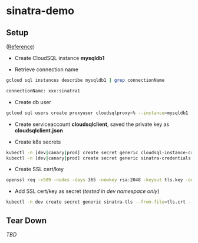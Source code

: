 # sinatra-demo

## Setup

([Reference](https://cloud.google.com/sql/docs/mysql/connect-container-engine))

* Create CloudSQL instance **mysqldb1**

* Retrieve connection name
```sh
gcloud sql instances describe mysqldb1 | grep connectionName

connectionName: xxx:sinatra1
```

* Create db user
```sh
gcloud sql users create proxyuser cloudsqlproxy~% --instance=mysqldb1
```
* Create serviceaccount **cloudsqlclient**, saved the private key as **cloudsqlclient.json**

* Create k8s secrets

```sh
kubectl -n [dev|canary|prod] create secret generic cloudsql-instance-credentials --from-file=cloudsqlclient.json
kubectl -n [dev|canary|prod] create secret generic sinatra-credentials --from-literal=admin_user=<username> --from-literal=admin_password=<password>
```

* Create SSL cert/key
```sh
openssl req -x509 -nodes -days 365 -newkey rsa:2048 -keyout tls.key -out tls.crt -subj "/CN=app.example.com/O=sinatra"
```

* Add SSL cert/key as secret (_tested in dev namespace only_)
```sh
kubectl -n dev create secret generic sinatra-tls --from-file=tls.crt --from-file=tls.key
```

## Tear Down

_TBD_
